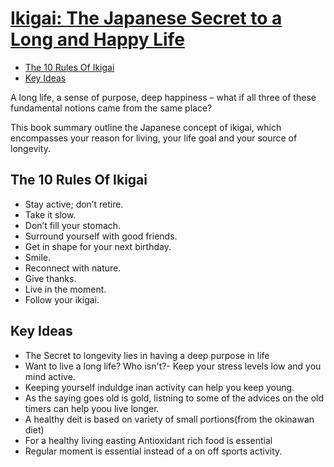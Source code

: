 # [Ikigai: The Japanese Secret to a Long and Happy Life](https://www.goodreads.com/book/show/40534545-ikigai)

- [The 10 Rules Of Ikigai](#the-10-rules-of-ikigai)
- [Key Ideas](#key-ideas)


A long life, a sense of purpose, deep happiness – what if all three of these fundamental notions came from the same place?

This book summary outline the Japanese concept of ikigai, which encompasses your reason for living, your life goal and your source of longevity.


## The 10 Rules Of Ikigai
- Stay active; don’t retire.
- Take it slow.
- Don’t fill your stomach.
- Surround yourself with good friends.
- Get in shape for your next birthday.
- Smile.
- Reconnect with nature.
- Give thanks.
- Live in the moment.
- Follow your ikigai.

## Key Ideas
- The Secret to longevity lies in having a deep purpose in life
- Want to live a long life? Who isn't?- Keep your stress levels low and you mind active.
- Keeping yourself induldge inan activity can help you keep young.
- As the saying goes old is gold, listning to some of the advices on the old timers can help yoou live longer.
- A healthy deit is based on variety of small portions(from the okinawan diet)
- For a healthy living easting Antioxidant rich food is essential
- Regular moment is essential instead of a on off sports activity.
